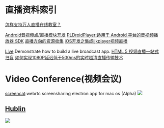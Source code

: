 # 直播资料索引

[怎样支持万人直播在线教室？](http://www.infoq.com/cn/presentations/how-to-support-the-people-live-online-classroom?utm_source=infoq&utm_medium=popular_widget&utm_campaign=popular_content_list&utm_content=homepage)

[Android音视频点/直播模块开发](http://toutiao.io/posts/76jep8)
[PLDroidPlayer:适用于 Android 平台的音视频播放器 SDK](https://github.com/pili-engineering/PLDroidPlayer)
[直播方向的资源收集](http://www.henishuo.com/live-play-resource-collections/?utm_source=tuicool&utm_medium=referral)
[iOS开发之集成ijkplayer视频直播](http://allluckly.cn/%E6%8A%95%E7%A8%BF/tuogao46?utm_source=tuicool&utm_medium=referral)

[Live](https://github.com/ltebean/Live):Demonstrate how to build a live broadcast app.
[HTML 5 视频直播一站式扫盲](http://bugly.qq.com/bbs/forum.php?mod=viewthread&tid=1277&utm_source=tuicool&utm_medium=referral)
[如何实现1080P延迟低于500ms的实时超清直播传输技术 ](http://mp.weixin.qq.com/s?__biz=MzAwMDU1MTE1OQ==&mid=2653547697&idx=1&sn=acc748b7fcf0058b58e244970e51eabc&scene=0&from=groupmessage&isappinstalled=0#wechat_redirect)

# Video Conference(视频会议)
[screencat](https://github.com/maxogden/screencat):webrtc screensharing electron app for mac os (Alpha)
![](https://github.com/maxogden/screencat/raw/master/img/demo.png)

## [Hublin](https://github.com/linagora/hublin)
![](https://hubl.in/images/landing_enjoy_thumb.png)


